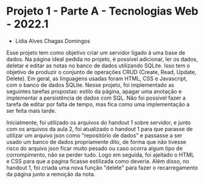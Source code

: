 # Projeto 1 - Parte A - Tecnologias Web - 2022.1
- Lídia Alves Chagas Domingos

Esse projeto tem como objetivo criar um servidor ligado á uma base de dados. Na página ideal pedida no projeto, é possível adicionar, ler os dados, deletar e editar as notas no banco de dados utilizando SQLite. Isso tem o objetivo de produzir o conjunto de operações CRUD (Create, Read, Update, Delete). Em geral, as linguagens usadas foram HTML, CSS e Javascript, com o banco de dados SQLite. Nesse projeto, foi implementado as seguintes tarefas propostas: estilo da página, apagar uma anotação e implementar a persistência de dados com SQL. Não foi possível fazer a tarefa de editar por falta de tempo, mas fica como uma implementação a ser feita mais tarde.

Inicialmente, foi utilizado os arquivos do handout 1 sobre servidor, e junto com os arquivos da aula 2, foi atualizado o handout 1 para que parasse de utilizar um arquivo json como "repositório de dados" e passasse a ser usado um banco de dados propriamente dito, de forma que não tivesse risco do arquivo json ficar muito pesado ou caso ocorra algum tipo de corrompimento, não se perder tudo. Logo em seguida, foi ajeitado o HTML e CSS para que a pagina ficasse estilizada como deveria. Além disso, no handout 1, foi criada uma nova função "delete" para fazer o recarregamento da página junto a remoção da nota.
